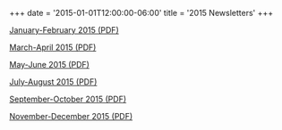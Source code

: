 +++
date = '2015-01-01T12:00:00-06:00'
title = '2015 Newsletters'
+++

[January-February 2015 (PDF)](/newsletters/2015-Jan-Feb.pdf)

[March-April 2015 (PDF)](/newsletters/2015-Mar-Apr.pdf)

[May-June 2015 (PDF)](/newsletters/2015-May-Jun.pdf)

[July-August 2015 (PDF)](/newsletters/2015-Jul-Aug.pdf)

[September-October 2015 (PDF)](/newsletters/2015-Sep-Oct.pdf)

[November-December 2015 (PDF)](/newsletters/2015-Nov-Dec.pdf)